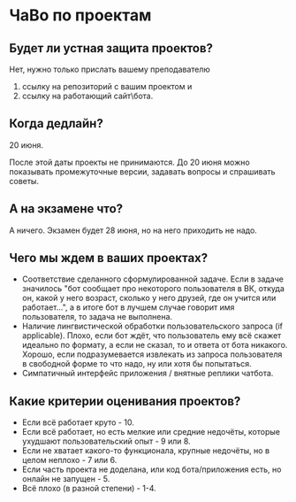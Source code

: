 # ЧаВо по проектам

## Будет ли устная защита проектов?
Нет, нужно только прислать вашему преподавателю 

1) ссылку на репозиторий с вашим проектом и 
2) ссылку на работающий сайт\бота.

## Когда дедлайн?

20 июня. 

После этой даты проекты не принимаются. До 20 июня можно показывать промежуточные версии, задавать вопросы и спрашивать советы.

## А на экзамене что?

А ничего. Экзамен будет 28 июня, но на него приходить не надо.

## Чего мы ждем в ваших проектах?

* Соответствие сделанного сформулированной задаче. Если в задаче значилось "бот сообщает про некоторого пользователя в ВК, откуда он, какой у него возраст, сколько у него друзей, где он учится или работает...", а в итоге бот в лучшем случае говорит имя пользователя, то задача не выполнена.
* Наличие лингвистической обработки пользовательского запроса (if applicable). Плохо, если бот ждёт, что пользователь ему всё скажет идеально по формату, а если не сказал, то и ответа от бота никакого. Хорошо, если подразумевается извлекать из запроса пользователя в свободной форме то что надо, ну или хотя бы попытаться.
* Симпатичный интерфейс приложения / внятные реплики чатбота.

## Какие критерии оценивания проектов?

* Если всё работает круто - 10.
* Если всё работает, но есть мелкие или средние недочёты, которые ухудшают пользовательский опыт - 9 или 8.
* Если не хватает какого-то функционала, крупные недочёты, но в целом неплохо - 7 или 6.
* Если часть проекта не доделана, или код бота/приложения есть, но онлайн не запущен - 5.
* Всё плохо (в разной степени) - 1-4.
